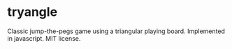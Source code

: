 # tryangle
Classic jump-the-pegs game using a triangular playing board. Implemented in javascript. MIT license.
